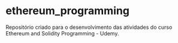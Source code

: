 # ethereum_programming
Repositório criado para o desenvolvimento das atividades do curso Ethereum and Solidity Programming - Udemy.
